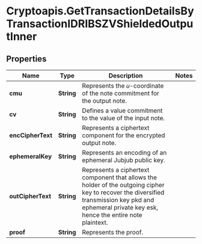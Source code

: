 # Cryptoapis.GetTransactionDetailsByTransactionIDRIBSZVShieldedOutputInner

## Properties

Name | Type | Description | Notes
------------ | ------------- | ------------- | -------------
**cmu** | **String** | Represents the 𝑢-coordinate of the note commitment for the output note. | 
**cv** | **String** | Defines a value commitment to the value of the input note. | 
**encCipherText** | **String** | Represents a ciphertext component for the encrypted output note. | 
**ephemeralKey** | **String** | Represents an encoding of an ephemeral Jubjub public key. | 
**outCipherText** | **String** | Represents a ciphertext component that allows the holder of the outgoing cipher key to recover the diversified transmission key pkd and ephemeral private key esk, hence the entire note plaintext. | 
**proof** | **String** | Represents the proof. | 


